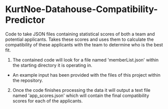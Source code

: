 # KurtNoe-Datahouse-Compatibility-Predictor
Code to take JSON files containing statistical scores of both a team and potential applicants. Takes these scores and uses them to calculate the compatibility of these applicants with the team to determine who is the best fit.

1. The contained code will look for a file named 'memberList.json' within the starting directory it is operating in. 
  - An example input has been provided with the files of this project within the repository.

2. Once the code finishes processing the data it will output a text file named 'app_scores.json' which will contain the final compatibility scores for each of the applicants.
